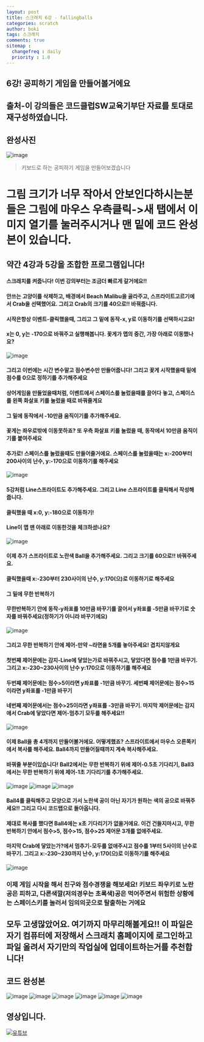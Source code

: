 ```yaml
---
layout: post
title: 스크래치 6강 - fallingballs
categories: scratch
author: boki
tags: 스크래치
comments: true
sitemap :
  changefreq : daily
  priority : 1.0
---
```

## 6강! 공피하기 게임을 만들어볼거에요
## 출처-이 강의들은 코드클럽SW교육기부단 자료를 토대로 재구성하였습니다.
## 완성사진
![image](https://user-images.githubusercontent.com/39071798/101172884-18d38e00-3685-11eb-91bd-84fd88caddfa.png)
> 키보드로 하는 공피하기 게임을 만들어보겠습니다

# 그림 크기가 너무 작아서 안보인다하시는분들은 그림에 마우스 우측클릭->새 탭에서 이미지 열기를 눌러주시거나 맨 밑에 코드 완성본이 있습니다.

## 약간 4강과 5강을 조합한 프로그램입니다!
#### 스크래치를 켜줍니다! 이번 강의부터는 조금더 빠르게 갈거에요!!
#### 안쓰는 고양이를 삭제하고, 배경에서 Beach Malibu을 골라주고, 스프라이트고르기에서 Crab을 선택했어요. 그리고 Crab의 크기를 40으로!! 바꿔줍니다.
#### 시작은항상 이벤트-클릭했을때, 그리고 그 밑에 동작-x, y로 이동하기를 선택하시고요!
#### x는 0, y는 -170으로 바꿔주고 실행해봅니다. 꽃게가 맵의 중간, 가장 아래로 이동했나요?
![image](https://user-images.githubusercontent.com/39071798/101173191-87b0e700-3685-11eb-9483-b274d1b563d4.png)
#### 그리고 이번에는 시간 변수말고 점수변수만 만들어줍니다! 그리고 꽃게 시작했을때 밑에 점수를 0으로 정하기를 추가해주세요
#### 상어게임을 만들었을때처럼, 이벤트에서 스페이스를 눌렀을때를 끌어다 놓고, 스페이스를 왼쪽 화살표 키를 눌렀을 때로 바꿔줄게요
#### 그 밑에 동작에서 -10만큼 움직이기를 추가해주세요.
#### 꽃게는 좌우로밖에 이동못하죠? 또 우측 화살표 키를 눌렀을 때, 동작에서 10만큼 움직이기를 붙여주세요
#### 추가로! 스페이스를 눌렀을때도 만들어줄거에요. 스페이스를 눌렀을때는 x:-200부터 200사이의 난수, y:-170으로 이동하기를 해주세요
![image](https://user-images.githubusercontent.com/39071798/101173867-7a482c80-3686-11eb-9734-bf47b876daf5.png)

#### 5강처럼 Line스프라이트도 추가해주세요. 그리고 Line 스프라이트를 클릭해서 작성해줍니다.
#### 클릭했을 때 x:0, y:-180으로 이동하기!
#### Line이 맵 맨 아래로 이동한것을 체크하셨나요?
![image](https://user-images.githubusercontent.com/39071798/101174112-c4311280-3686-11eb-9c85-441d0b5a6c54.png)

#### 이제 추가 스프라이트로 노란색 Ball을 추가해주세요. 그리고 크기를 60으로!! 바꿔주세요.
#### 클릭했을때 x:-230부터 230사이의 난수, y:170(으)로 이동하기로 해주세요
#### 그 밑에 무한 반복하기
#### 무한반복하기 안에 동작-y좌표를 10만큼 바꾸기를 끌어서 y좌표를 -5만큼 바꾸기로 숫자를 바꿔주세요(정하기가 아니라 바꾸기에요)
![image](https://user-images.githubusercontent.com/39071798/101174476-4588a500-3687-11eb-8c75-c614f7c54bf7.png)
#### 그리고 무한 반복하기 안에 제어-만약 ~라면을 5개를 놓아주세요! 겹치지않게요
#### 첫번째 제어문에는 감지-Line에 닿았는가로 바꿔주시고, 닿았다면 점수를 1만큼 바꾸기. 그리고 x:-230~230사이의 난수 y:170으로 이동하기를 해주세요
#### 두번째 제어문에는 점수>5이라면 y좌표를 -1만큼 바꾸기. 세번째 제어문에는 점수>15이라면 y좌표를 -1만큼 바꾸기
#### 네번째 제어문에서는 점수>25이라면 y좌표를 -3만큼 바꾸기. 마지막 제어문에는 감지에서 Crab에 닿았다면 제어-멈추기 모두를 해주세요!!
![image](https://user-images.githubusercontent.com/39071798/101174950-e2e3d900-3687-11eb-92f1-6e142c411f78.png)

#### 이제 Ball을 총 4개까지 만들어볼거에요. 어떻게했죠? 스프라이트에서 마우스 오른쪽키에서 복사를 해주세요. Ball4까지 만들어질때까지 계속 복사해주세요.
#### 바꿔줄 부분이있습니다! Ball2에서는 무한 반복하기 위에 제어-0.5초 기다리기, Ball3에서는 무한 반복하기 위에 제어-1초 기다리기를 추가해주세요.
![image](https://user-images.githubusercontent.com/39071798/101175294-5554b900-3688-11eb-8fbe-3e55837de2cb.png)
![image](https://user-images.githubusercontent.com/39071798/101175302-57b71300-3688-11eb-9a37-03f8e3d4b14c.png)
![image](https://user-images.githubusercontent.com/39071798/101175327-61407b00-3688-11eb-92c8-bfa811618eea.png)

#### Ball4를 클릭해주고 모양으로 가서 노란색 공이 아닌 자기가 원하는 색의 공으로 바꿔주세요!! 그리고 다시 코드탭으로 돌아옵니다.
#### 제대로 복사를 했다면 Ball4에는 x초 기다리기가 없을거에요. 이건 건들지마시고, 무한 반복하기 안에서 점수>5, 점수>15, 점수>25 제어문 3개를 없애주세요.
#### 마지막 Crab에 닿았는가?에서 멈추기-모두를 없애주시고 점수를 1부터 5사이의 난수로 바꾸기. 그리고 x:-230~230까지 난수, y:170(으)로 이동하기를 해주세요
![image](https://user-images.githubusercontent.com/39071798/101175735-de6bf000-3688-11eb-93e3-cf8992525b04.png)
### 이제 게임 시작을 해서 친구와 점수경쟁을 해보세요! 키보드 좌우키로 노란공은 피하고, 다른색깔(저의경우는 초록색)공은 먹어주면서 위험한 상황에는 스페이스키를 눌러서 임의의곳으로 탈출하는 거에요

## 모두 고생많았어요. 여기까지 마무리해볼게요!! 이 파일은 자기 컴퓨터에 저장해서 스크래치 홈페이지에 로그인하고 파일 올려서 자기만의 작업실에 업데이트하는거를 추천합니다!
## 코드 완성본
![image](https://user-images.githubusercontent.com/39071798/101175993-386cb580-3689-11eb-897c-8e1877196863.png)
![image](https://user-images.githubusercontent.com/39071798/101176001-3b67a600-3689-11eb-93e9-556b6100d440.png)
![image](https://user-images.githubusercontent.com/39071798/101176013-3dca0000-3689-11eb-8e6c-d6b4b887cf48.png)
![image](https://user-images.githubusercontent.com/39071798/101176020-402c5a00-3689-11eb-9eb9-b78e962ae873.png)
![image](https://user-images.githubusercontent.com/39071798/101176028-41f61d80-3689-11eb-9cde-6056fdbc5497.png)
![image](https://user-images.githubusercontent.com/39071798/101176033-44587780-3689-11eb-8a14-e2643f36092b.png)

## 영상입니다.
[![유튜브](https://img.youtube.com/vi/ANFMR28VgRk/0.jpg)](https://www.youtube.com/watch?v=ANFMR28VgRk)